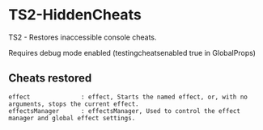# TS2-HiddenCheats
TS2 - Restores inaccessible console cheats.

Requires debug mode enabled (testingcheatsenabled true in GlobalProps)

## Cheats restored
```
effect              : effect, Starts the named effect, or, with no arguments, stops the current effect.
effectsManager      : effectsManager, Used to control the effect manager and global effect settings.
```
